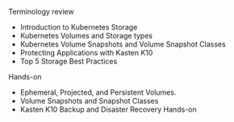 Terminology review
- Introduction to Kubernetes Storage
- Kubernetes Volumes and Storage types
- Kubernetes Volume Snapshots and Volume Snapshot Classes
- Protecting Applications with Kasten K10
- Top 5 Storage Best Practices


Hands-on
- Ephemeral, Projected, and Persistent Volumes.
- Volume Snapshots and Snapshot Classes
- Kasten K10 Backup and Disaster Recovery Hands-on
